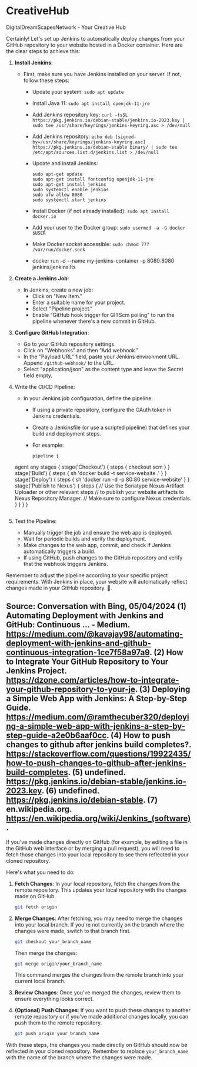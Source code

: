 # CreativeHub
DigitalDreamScapesNetwork - Your Creative Hub

Certainly! Let's set up Jenkins to automatically deploy changes from your GitHub repository to your website hosted in a Docker container. Here are the clear steps to achieve this:

1. **Install Jenkins**:
   - First, make sure you have Jenkins installed on your server. If not, follow these steps:
     - Update your system: `sudo apt update`
     - Install Java 11: `sudo apt install openjdk-11-jre`
     - Add Jenkins repository key: `curl -fsSL https://pkg.jenkins.io/debian-stable/jenkins.io-2023.key | sudo tee /usr/share/keyrings/jenkins-keyring.asc > /dev/null`
     - Add Jenkins repository: `echo deb [signed-by=/usr/share/keyrings/jenkins-keyring.asc] https://pkg.jenkins.io/debian-stable binary/ | sudo tee /etc/apt/sources.list.d/jenkins.list > /dev/null`
     - Update and install Jenkins: 
       ```
       sudo apt-get update
       sudo apt-get install fontconfig openjdk-11-jre
       sudo apt-get install jenkins
       sudo systemctl enable jenkins
       sudo ufw allow 8080
       sudo systemctl start jenkins
       ```
     - Install Docker (if not already installed): `sudo apt install docker.io`
     - Add your user to the Docker group: `sudo usermod -a -G docker $USER`
     - Make Docker socket accessible: `sudo chmod 777 /var/run/docker.sock`
    
     - docker run -d --name my-jenkins-container -p 8080:8080 jenkins/jenkins:lts

2. **Create a Jenkins Job**:
   - In Jenkins, create a new job:
     - Click on "New Item."
     - Enter a suitable name for your project.
     - Select "Pipeline project."
     - Enable "GitHub hook trigger for GITScm polling" to run the pipeline whenever there's a new commit in GitHub.

3. **Configure GitHub Integration**:
   - Go to your GitHub repository settings.
   - Click on "Webhooks" and then "Add webhook."
   - In the "Payload URL" field, paste your Jenkins environment URL. Append `/github-webhook/` to the URL.
   - Select "application/json" as the content type and leave the Secret field empty.

4. Write the CI/CD Pipeline:
   - In your Jenkins job configuration, define the pipeline:
     - If using a private repository, configure the OAuth token in Jenkins credentials.
     - Create a Jenkinsfile (or use a scripted pipeline) that defines your build and deployment steps.
     - For example:
       
       ```
       pipeline {
    agent any
    stages {
        stage('Checkout') {
            steps {
                checkout scm
            }
        }
        stage('Build') {
            steps {
                sh 'docker build -t service-website .'
            }
        }
        stage('Deploy') {
            steps {
                sh 'docker run -d -p 80:80 service-website'
            }
        }
        stage('Publish to Nexus') {
            steps {
                // Use the Sonatype Nexus Artifact Uploader or other relevant steps
                // to publish your website artifacts to Nexus Repository Manager.
                // Make sure to configure Nexus credentials.
            }
        }
    }
}
      ```
5. Test the Pipeline:
   - Manually trigger the job and ensure the web app is deployed.
   - Wait for periodic builds and verify the deployment.
   - Make changes to the web app, commit, and check if Jenkins automatically triggers a build.
   - If using GitHub, push changes to the GitHub repository and verify that the webhook triggers Jenkins.

Remember to adjust the pipeline according to your specific project requirements. With Jenkins in place, your website will automatically reflect changes made in your GitHub repository. 🚀.

Source: Conversation with Bing, 05/04/2024
(1) Automating Deployment with Jenkins and GitHub: Continuous ... - Medium. https://medium.com/@kavajay98/automating-deployment-with-jenkins-and-github-continuous-integration-1ce7f58a97a9.
(2) How to Integrate Your GitHub Repository to Your Jenkins Project. https://dzone.com/articles/how-to-integrate-your-github-repository-to-your-je.
(3) Deploying a Simple Web App with Jenkins: A Step-by-Step Guide. https://medium.com/@ramthecuber320/deploying-a-simple-web-app-with-jenkins-a-step-by-step-guide-a2e0b6aaf0cc.
(4) How to push changes to github after jenkins build completes?. https://stackoverflow.com/questions/19922435/how-to-push-changes-to-github-after-jenkins-build-completes.
(5) undefined. https://pkg.jenkins.io/debian-stable/jenkins.io-2023.key.
(6) undefined. https://pkg.jenkins.io/debian-stable.
(7) en.wikipedia.org. https://en.wikipedia.org/wiki/Jenkins_(software).
---------------------------------
If you've made changes directly on GitHub (for example, by editing a file in the GitHub web interface or by merging a pull request), you will need to fetch those changes into your local repository to see them reflected in your cloned repository.

Here's what you need to do:

1. **Fetch Changes**: In your local repository, fetch the changes from the remote repository. This updates your local repository with the changes made on GitHub.

   ```bash
   git fetch origin
   ```

2. **Merge Changes**: After fetching, you may need to merge the changes into your local branch. If you're not currently on the branch where the changes were made, switch to that branch first.

   ```bash
   git checkout your_branch_name
   ```

   Then merge the changes:

   ```bash
   git merge origin/your_branch_name
   ```

   This command merges the changes from the remote branch into your current local branch.

3. **Review Changes**: Once you've merged the changes, review them to ensure everything looks correct.

4. **(Optional) Push Changes**: If you want to push these changes to another remote repository or if you've made additional changes locally, you can push them to the remote repository.

   ```bash
   git push origin your_branch_name
   ```

With these steps, the changes you made directly on GitHub should now be reflected in your cloned repository. Remember to replace `your_branch_name` with the name of the branch where the changes were made.

